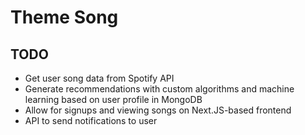 # Theme Song

## TODO
* Get user song data from Spotify API
* Generate recommendations with custom algorithms and machine learning based on user profile in MongoDB
* Allow for signups and viewing songs on Next.JS-based frontend
* API to send notifications to user
